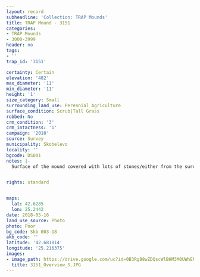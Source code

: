 ```yaml
---
layout: record
subheadline: 'Collection: TRAP Mounds'
title: TRAP Mound - 3151
categories:
- TRAP Mounds
- 3000-3999
header: no
tags:
- ''
trap_id: '3151'

certainty: Certain
elevation: '482'
max_diameter: '11'
min_diameter: '11'
height: '1'
size_category: Small
surrounding_land_use: Perennial Agriculture
surface_condition: Scrub|Tall Grass
robbed: No
crm_condition: '3'
crm_intactness: '1'
campaign: '2010'
source: Survey
municipality: Skobelevo
locality: ''
bgcode: DS001
notes: |-
  Surface of the mound covered with lots of stones/either from the surrounding pasture or from the mound.


rights: standard


maps:
  lat: 42.6285
  lon: 25.2442
date: 2018-05-16
land_use_source: Photo
photo: Poor
bg_code: Skb 003-18
akb_code: ''
latitude: '42.681814'
longitude: '25.216375'
images:
- image_path: https://drive.google.com/uc?id=0B3Rg88wZDQscWlBHM3M0UWhEN2c
  title: 3151_Overview_S.JPG
---
```

